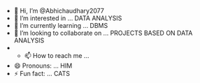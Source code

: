 - 👋 Hi, I’m @Abhichaudhary2077
- 👀 I’m interested in ... DATA ANALYSIS
- 🌱 I’m currently learning ... DBMS
- 💞️ I’m looking to collaborate on ... PROJECTS BASED ON DATA ANALYSIS
- - 📫 How to reach me ...
- 😄 Pronouns: ... HIM
- ⚡ Fun fact: ... CATS

<!---
Abhichaudhary2077/Abhichaudhary2077 is a ✨ special ✨ repository because its `README.md` (this file) appears on your GitHub profile.
You can click the Preview link to take a look at your changes.
--->

